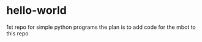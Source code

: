 # hello-world
1st repo for simple python programs
the plan is to add code for the mbot to this repo
